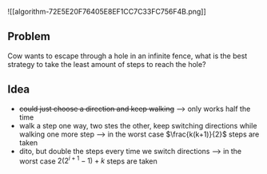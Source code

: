 
![[algorithm-72E5E20F76405E8EF1CC7C33FC756F4B.png]]

## Problem
Cow wants to escape through a hole in an infinite fence, what is the best strategy to take the least amount of steps to reach the hole?

## Idea
- ~~could just choose a direction and keep walking~~ --> only works half the time
- walk a step one way, two stes the other, keep switching directions while walking one more step --> in the worst case $\frac{k(k+1)}{2}$ steps are taken
- dito, but double the steps every time we switch directions --> in the worst case $2(2^{i+1}-1)+k$ steps are taken

